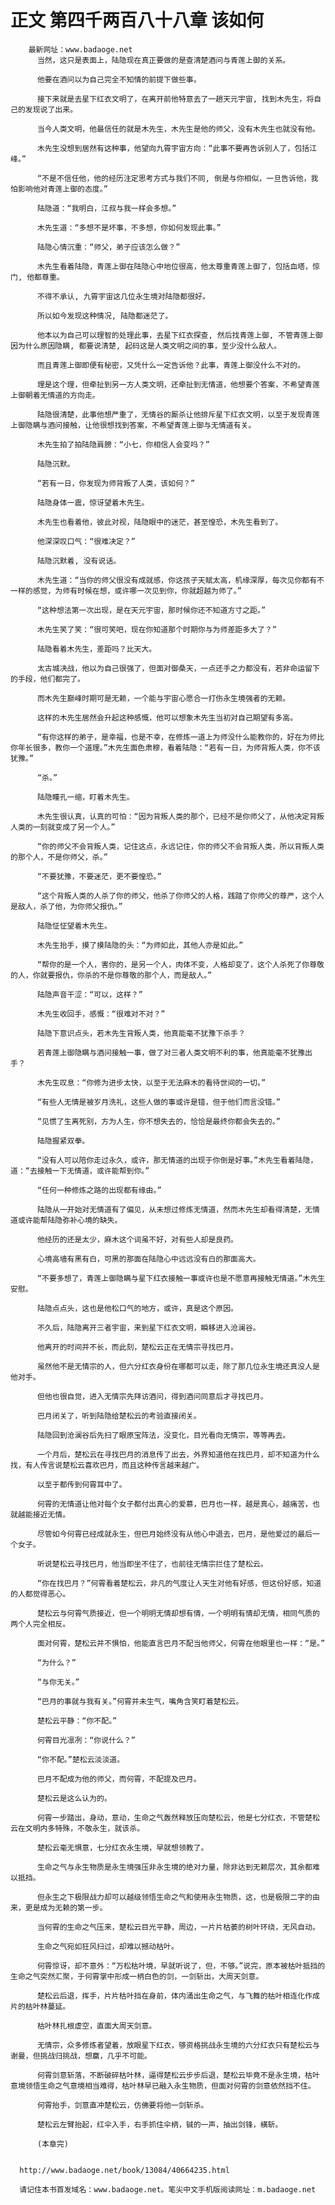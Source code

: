 # 正文 第四千两百八十八章 该如何
        最新网址：www.badaoge.net
          当然，这只是表面上，陆隐现在真正要做的是查清楚酒问与青莲上御的关系。
      
          他要在酒问以为自己完全不知情的前提下做些事。
      
          接下来就是去星下红衣文明了，在离开前他特意去了一趟天元宇宙, 找到木先生，将自己的发现说了出来。
      
          当今人类文明，他最信任的就是木先生，木先生是他的师父，没有木先生也就没有他。
      
          木先生没想到居然有这种事，他望向九霄宇宙方向：“此事不要再告诉别人了，包括江峰。”
      
          “不是不信任他，他的经历注定思考方式与我们不同, 倒是与你相似，一旦告诉他，我怕影响他对青莲上御的态度。”
      
          陆隐道：“我明白，江叔与我一样会多想。”
      
          木先生道：“多想不是坏事，不多想，你如何发现此事。”
      
          陆隐心情沉重：“师父，弟子应该怎么做？”
      
          木先生看着陆隐，青莲上御在陆隐心中地位很高，他太尊重青莲上御了，包括血塔，惊门, 他都尊重。
      
          不得不承认, 九霄宇宙这几位永生境对陆隐都很好。
      
          所以如今发现这种情况, 陆隐都迷茫了。
      
          他本以为自己可以理智的处理此事，去星下红衣探查, 然后找青莲上御, 不管青莲上御因为什么原因隐瞒, 都要说清楚, 起码这是人类文明之间的事，至少没什么敌人。
      
          而且青莲上御即便有秘密，又凭什么一定告诉他？此事，青莲上御没什么不对的。
      
          理是这个理，但牵扯到另一方人类文明，还牵扯到无情道，他想要个答案，不希望青莲上御朝着无情道的方向走。
      
          陆隐很清楚，此事他想严重了，无情谷的厮杀让他排斥星下红衣文明，以至于发现青莲上御隐瞒与酒问接触，让他很想找到答案，不希望青莲上御与无情道有关。
      
          木先生拍了拍陆隐肩膀：“小七，你相信人会变吗？”
      
          陆隐沉默。
      
          “若有一日，你发现为师背叛了人类，该如何？”
      
          陆隐身体一震，惊讶望着木先生。
      
          木先生也看着他，彼此对视，陆隐眼中的迷茫，甚至惶恐，木先生看到了。
      
          他深深叹口气：“很难决定？”
      
          陆隐沉默着, 没有说话。
      
          木先生道：“当你的师父很没有成就感，你这孩子天赋太高，机缘深厚，每次见你都有不一样的感觉，为师有时候在想，或许哪一次见到你，你就超越为师了。”
      
          “这种想法第一次出现，是在天元宇宙，那时候你还不知道方寸之距。”
      
          木先生笑了笑：“很可笑吧，现在你知道那个时期你与为师差距多大了？”
      
          陆隐看着木先生，差距吗？比天大。
      
          太古城决战，他以为自己很强了，但面对御桑天，一点还手之力都没有，若非命运留下的手段，他们都完了。
      
          而木先生巅峰时期可是无赖，一个能与宇宙心愿合一打伤永生境强者的无赖。
      
          这样的木先生居然会升起这种感慨，他可以想象木先生当初对自己期望有多高。
      
          “有你这样的弟子，是幸福，也是不幸，在修炼一道上为师没什么能教你的，好在为师比你年长很多，教你一个道理。”木先生面色肃穆，看着陆隐：“若有一日，为师背叛人类，你不该犹豫。”
      
          “杀。”
      
          陆隐瞳孔一缩，盯着木先生。
      
          木先生很认真，认真的可怕：“因为背叛人类的那个，已经不是你师父了，从他决定背叛人类的一刻就变成了另一个人。”
      
          “你的师父不会背叛人类，记住这点，永远记住，你的师父不会背叛人类，所以背叛人类的那个人，不是你师父，杀。”
      
          “不要犹豫，不要迷茫，更不要惶恐。”
      
          “这个背叛人类的人杀了你的师父，他杀了你师父的人格，践踏了你师父的尊严，这个人是敌人，杀了他，为你师父报仇。”
      
          陆隐怔怔望着木先生。
      
          木先生抬手，摸了摸陆隐的头：“为师如此，其他人亦是如此。”
      
          “帮你的是一个人，害你的，是另一个人，肉体不变，人格却变了，这个人杀死了你尊敬的人，你就要报仇，你杀的不是你尊敬的那个人，而是敌人。”
      
          陆隐声音干涩：“可以，这样？”
      
          木先生收回手，感慨：“很难对不对？”
      
          陆隐下意识点头，若木先生背叛人类，他真能毫不犹豫下杀手？
      
          若青莲上御隐瞒与酒问接触一事，做了对三者人类文明不利的事，他真能毫不犹豫出手？
      
          木先生叹息：“你修为进步太快，以至于无法麻木的看待世间的一切。”
      
          “有些人无情是被岁月洗礼，这些人做的事或许是错，但于他们而言没错。”
      
          “见惯了生离死别，方为人生，你不想失去的，恰恰是最终你都会失去的。”
      
          陆隐握紧双拳。
      
          “没有人可以陪你走过永久，或许，那无情道的出现于你倒是好事。”木先生看着陆隐，道：“去接触一下无情道，或许能帮到你。”
      
          “任何一种修炼之路的出现都有缘由。”
      
          陆隐从一开始对无情道有了偏见，从未想过修炼无情道，然而木先生却看得清楚，无情道或许能帮陆隐弥补心境的缺失。
      
          他经历的还是太少，麻木这个词虽不好，对有些人却是良药。
      
          心境高墙有黑有白，可黑的那面在陆隐心中远远没有白的那面高大。
      
          “不要多想了，青莲上御隐瞒与星下红衣接触一事或许也是不愿意再接触无情道。”木先生安慰。
      
          陆隐点点头，这也是他松口气的地方，或许，真是这个原因。
      
          不久后，陆隐离开三者宇宙，来到星下红衣文明，瞬移进入沧澜谷。
      
          他离开的时间并不长，而此刻，楚松云正在无情宗寻找巴月。
      
          虽然他不是无情宗的人，但六分红衣身份在哪都可以走，除了那几位永生境还真没人是他对手。
      
          但他也很自觉，进入无情宗先拜访酒问，得到酒问同意后才寻找巴月。
      
          巴月闭关了，听到陆隐给楚松云的考验直接闭关。
      
          陆隐回到沧澜谷后先扫了眼原宝阵法，没变化，目光看向无情宗，等等再去。
      
          一个月后，楚松云在寻找巴月的消息传了出去，外界知道他在找巴月，却不知道为什么找，有人传言说楚松云喜欢巴月，而且这种传言越来越广。
      
          以至于都传到何霄耳中了。
      
          何霄的无情道让他对每个女子都付出真心的爱慕，巴月也一样，越是真心，越痛苦，也就越能接近无情。
      
          尽管如今何霄已经成就永生，但巴月始终没有从他心中退去，巴月，是他爱过的最后一个女子。
      
          听说楚松云寻找巴月，他当即坐不住了，也前往无情宗拦住了楚松云。
      
          “你在找巴月？”何霄看着楚松云，非凡的气度让人天生对他有好感，但这份好感，知道的人都觉得恶心。
      
          楚松云与何霄气质接近，但一个明明无情却想有情，一个明明有情却无情，相同气质的两个人完全相反。
      
          面对何霄，楚松云并不惧怕，他能直言巴月不配当他师父，何霄在他眼里也一样：“是。”
      
          “为什么？”
      
          “与你无关。”
      
          “巴月的事就与我有关。”何霄并未生气，嘴角含笑盯着楚松云。
      
          楚松云平静：“你不配。”
      
          何霄目光凛冽：“你说什么？”
      
          “你不配。”楚松云淡淡道。
      
          巴月不配成为他的师父，而何霄，不配提及巴月。
      
          楚松云是这么认为的。
      
          何霄一步踏出，身动，意动，生命之气轰然释放压向楚松云，他是七分红衣，不管楚松云在文明内多特殊，不敬永生，就该杀。
      
          楚松云毫无惧意，七分红衣永生境，早就想领教了。
      
          生命之气与永生物质是永生境强压非永生境的绝对力量，除非达到无赖层次，其余都难以抵挡。
      
          但永生之下极限战力却可以越级领悟生命之气和使用永生物质，这，也是极限二字的由来，更是成为无赖的第一步。
      
          当何霄的生命之气压来，楚松云目光平静，周边，一片片枯萎的树叶环绕，无风自动。
      
          生命之气宛如狂风扫过，却难以撼动枯叶。
      
          何霄惊讶，却不意外：“万松枯叶境，早就听说了，但，不够。”说完，原本被枯叶抵挡的生命之气突然汇聚，于何霄掌中形成一柄白色的剑，一剑斩出，大周天剑意。
      
          楚松云后退，挥手，片片枯叶挡在身前，体内涌出生命之气，与飞舞的枯叶相连化作成片的枯叶林蔓延。
      
          枯叶林扎根虚空，直面大周天剑意。
      
          无情宗，众多修炼者望着，放眼星下红衣，够资格挑战永生境的六分红衣只有楚松云与谢曼，但挑战归挑战，想赢，几乎不可能。
      
          何霄剑意斩落，不断破碎枯叶林，逼得楚松云步步后退，楚松云毕竟不是永生境，枯叶意境领悟生命之气意境相当难得，枯叶林早已融入永生物质，但面对何霄的剑意依然挡不住。
      
          何霄抬手，剑意直冲楚松云，仿佛要将他一剑斩杀。
      
          楚松云左臂抬起，红伞入手，右手抓住伞柄，铖的一声，抽出剑锋，横斩。
      
          (本章完)
      
      
      http://www.badaoge.net/book/13084/40664235.html
      
      请记住本书首发域名：www.badaoge.net。笔尖中文手机版阅读网址：m.badaoge.net